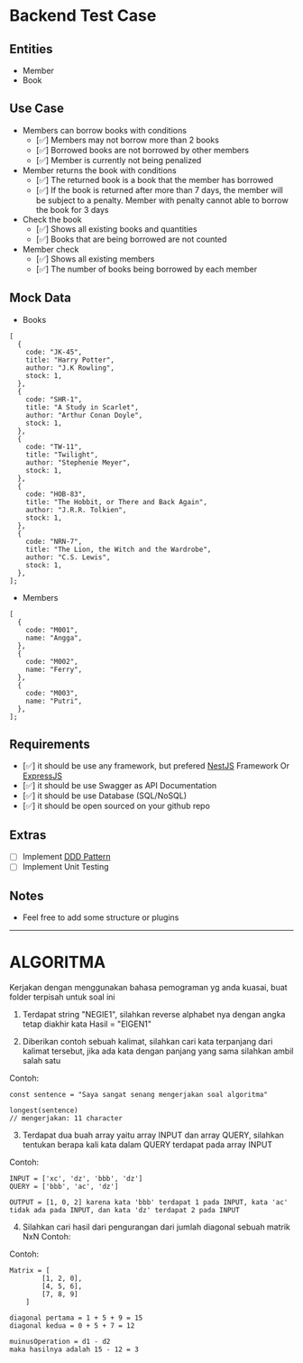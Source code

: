 # Backend Test Case

## Entities

- Member
- Book

## Use Case

- Members can borrow books with conditions
  - [✅] Members may not borrow more than 2 books
  - [✅] Borrowed books are not borrowed by other members
  - [✅] Member is currently not being penalized
- Member returns the book with conditions
  - [✅] The returned book is a book that the member has borrowed
  - [✅] If the book is returned after more than 7 days, the member will be subject to a penalty. Member with penalty cannot able to borrow the book for 3 days
- Check the book
  - [✅] Shows all existing books and quantities
  - [✅] Books that are being borrowed are not counted
- Member check
  - [✅] Shows all existing members
  - [✅] The number of books being borrowed by each member

## Mock Data

- Books

```tsx
[
  {
    code: "JK-45",
    title: "Harry Potter",
    author: "J.K Rowling",
    stock: 1,
  },
  {
    code: "SHR-1",
    title: "A Study in Scarlet",
    author: "Arthur Conan Doyle",
    stock: 1,
  },
  {
    code: "TW-11",
    title: "Twilight",
    author: "Stephenie Meyer",
    stock: 1,
  },
  {
    code: "HOB-83",
    title: "The Hobbit, or There and Back Again",
    author: "J.R.R. Tolkien",
    stock: 1,
  },
  {
    code: "NRN-7",
    title: "The Lion, the Witch and the Wardrobe",
    author: "C.S. Lewis",
    stock: 1,
  },
];
```

- Members

```tsx
[
  {
    code: "M001",
    name: "Angga",
  },
  {
    code: "M002",
    name: "Ferry",
  },
  {
    code: "M003",
    name: "Putri",
  },
];
```

## Requirements

- [✅] it should be use any framework, but prefered [NestJS](https://nestjs.com/) Framework Or [ExpressJS](https://expressjs.com/)
- [✅] it should be use Swagger as API Documentation
- [✅] it should be use Database (SQL/NoSQL)
- [✅] it should be open sourced on your github repo

## Extras

- [ ] Implement [DDD Pattern](<[https://khalilstemmler.com/articles/categories/domain-driven-design/](https://khalilstemmler.com/articles/categories/domain-driven-design/)>)
- [ ] Implement Unit Testing

## Notes

- Feel free to add some structure or plugins

---

# ALGORITMA

Kerjakan dengan menggunakan bahasa pemograman yg anda kuasai, buat folder terpisah untuk soal ini

1. Terdapat string "NEGIE1", silahkan reverse alphabet nya dengan angka tetap diakhir kata Hasil = "EIGEN1"

2. Diberikan contoh sebuah kalimat, silahkan cari kata terpanjang dari kalimat tersebut, jika ada kata dengan panjang yang sama silahkan ambil salah satu

Contoh:

```
const sentence = "Saya sangat senang mengerjakan soal algoritma"

longest(sentence)
// mengerjakan: 11 character
```

3. Terdapat dua buah array yaitu array INPUT dan array QUERY, silahkan tentukan berapa kali kata dalam QUERY terdapat pada array INPUT

Contoh:

```
INPUT = ['xc', 'dz', 'bbb', 'dz']
QUERY = ['bbb', 'ac', 'dz']

OUTPUT = [1, 0, 2] karena kata 'bbb' terdapat 1 pada INPUT, kata 'ac' tidak ada pada INPUT, dan kata 'dz' terdapat 2 pada INPUT
```

4. Silahkan cari hasil dari pengurangan dari jumlah diagonal sebuah matrik NxN Contoh:

Contoh:

```
Matrix = [
        [1, 2, 0],
        [4, 5, 6],
        [7, 8, 9]
    ]

diagonal pertama = 1 + 5 + 9 = 15
diagonal kedua = 0 + 5 + 7 = 12

muinusOperation = d1 - d2
maka hasilnya adalah 15 - 12 = 3
```
